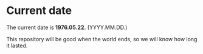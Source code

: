 # Current date

The current date is **1976.05.22.** (YYYY.MM.DD.)

This repository will be good when the world ends, so we will know how long it lasted.